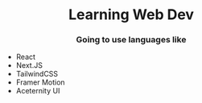 <h1 align="center">Learning Web Dev</h1>

<h3 align="center">Going to use languages like</h3>

- React 
- Next.JS
- TailwindCSS
- Framer Motion
- Aceternity UI
